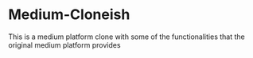 # Medium-Cloneish
This is a medium platform clone with some of the functionalities that the original medium platform provides  
